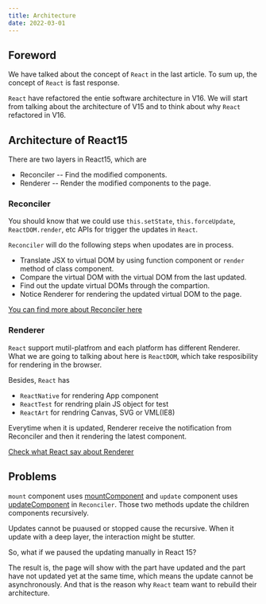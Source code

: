 ```yaml
---
title: Architecture
date: 2022-03-01
---
```


## Foreword

We have talked about the concept of `React` in the last article. To sum up, the concept of `React` is fast response.

`React` have refactored the entie software architecture in V16. We will start from talking about the architecture of V15 and to think about why `React` refactored in V16.

## Architecture of React15

There are two layers in React15, which are

- Reconciler -- Find the modified components.
- Renderer -- Render the modified components to the page.

### Reconciler

You should know that we could use `this.setState`, `this.forceUpdate`, `ReactDOM.render`, etc APIs for trigger the updates in `React`.

`Reconciler` will do the following steps when upodates are in process.

- Translate JSX to virtual DOM by using function component or `render` method of class component.
- Compare the virtual DOM with the virtual DOM from the last updated.
- Find out the update virtual DOMs through the compartion.
- Notice Renderer for rendering the updated virtual DOM to the page.

[You can find more about Reconciler here](https://reactjs.org/docs/codebase-overview.html#reconcilers)

### Renderer

`React` support mutil-platfrom and each platform has different Renderer. What we are going to talking about here is `ReactDOM`, which take resposibility for rendering in the browser.

Besides, `React` has

- `ReactNative` for rendering App component
- `ReactTest` for rendring plain JS object for test
- `ReactArt` for rendring Canvas, SVG or VML(IE8)

Everytime when it is updated, Renderer receive the notification from Reconciler and then it rendering the latest component.

[Check what React say about Renderer](https://reactjs.org/docs/codebase-overview.html#renderers)

## Problems

`mount` component uses [mountComponent](https://github.com/facebook/react/blob/15-stable/src/renderers/dom/shared/ReactDOMComponent.js#L498) and `update` component uses [updateComponent](https://github.com/facebook/react/blob/15-stable/src/renderers/dom/shared/ReactDOMComponent.js#L877) in `Reconciler`. Those two methods update the children components recursively.

Updates cannot be puaused or stopped cause the recursive. When it update with a deep layer, the interaction might be stutter.

So, what if we paused the updating manually in React 15?

The result is, the page will show with the part have updated and the part have not updated yet at the same time, which means the update cannot be asynchronously. And that is the reason why `React` team want to rebuild their architecture.

